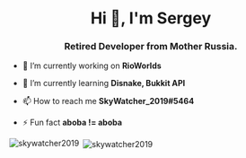 <h1 align="center">Hi 👋, I'm Sergey</h1>
<h3 align="center">Retired Developer from Mother Russia.</h3>

- 🔭 I’m currently working on **RioWorlds**

- 🌱 I’m currently learning **Disnake, Bukkit API**

- 📫 How to reach me **SkyWatcher_2019#5464**

- ⚡ Fun fact **aboba != aboba**

<p><img align="left" src="https://github-readme-stats.vercel.app/api/top-langs?username=skywatcher2019&show_icons=true&locale=en&layout=compact" alt="skywatcher2019" /></p>

<p>&nbsp;<img align="center" src="https://github-readme-stats.vercel.app/api?username=skywatcher2019&show_icons=true&locale=en" alt="skywatcher2019" /></p>
